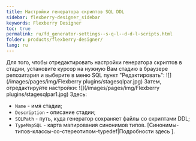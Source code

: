 ```yaml
---
title: Настройки генератора скриптов SQL DDL 
sidebar: flexberry-designer_sidebar
keywords: Flexberry Designer
toc: true
permalink: ru/fd_generator-settings--s-q-l--d-d-l-scripts.html
folder: products/flexberry-designer/
lang: ru
---
```


Для того, чтобы отредактировать настройки генератора скриптов в стадии, установите курсор на нужную Вам стадию в браузере репозитария и выберите в меню SQL пункт "Редактировать":
![](/images/pages/img/Flexberry plugins/stagesqlpar.jpg)
Затем, отредактируйте настройки:
![](/images/pages/img/Flexberry plugins/stagesqlpar1.jpg)
Здесь:

* `Name` - имя стадии; 
* `Description` - описание стадии; 
* `SQLPath` - путь, куда генератор сохраняет файлы со скриптами DDL; 
* `TypeMapSQL` - карта мапирования синонимов типов. [Синонимы-типов-классы-со-стереотипом-typedef|Подробности здесь ]. 
 

